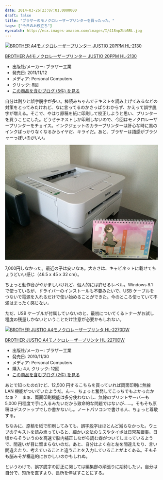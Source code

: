 ```yaml
---
date: 2014-03-26T23:07:01.0000000
draft: false
title: "ブラザーのモノクロレーザープリンターを買ったった。"
tags: ["今日のお役立ち"]
eyecatch: http://ecx.images-amazon.com/images/I/418np2bb5RL.jpg
---
```

<p><div class="hatena-asin-detail"><a href="http://www.amazon.co.jp/exec/obidos/ASIN/B005LDY10Q/bestylesnet-22/"><img src="http://ecx.images-amazon.com/images/I/418np2bb5RL._SL160_.jpg" class="hatena-asin-detail-image" alt="BROTHER A4モノクロレーザープリンター JUSTIO 20PPM HL-2130" title="BROTHER A4モノクロレーザープリンター JUSTIO 20PPM HL-2130"></a><div class="hatena-asin-detail-info"><p class="hatena-asin-detail-title"><a href="http://www.amazon.co.jp/exec/obidos/ASIN/B005LDY10Q/bestylesnet-22/">BROTHER A4モノクロレーザープリンター JUSTIO 20PPM HL-2130</a></p><ul><li><span class="hatena-asin-detail-label">出版社/メーカー:</span> ブラザー工業</li><li><span class="hatena-asin-detail-label">発売日:</span> 2011/11/12</li><li><span class="hatena-asin-detail-label">メディア:</span> Personal Computers</li><li> <span class="hatena-asin-detail-label">クリック</span>: 8回</li><li><a href="http://d.hatena.ne.jp/asin/B005LDY10Q/bestylesnet-22" target="_blank">この商品を含むブログ (5件) を見る</a></li></ul></div><div class="hatena-asin-detail-foot"></div></div></p><p>自分は割りと誤字脱字が多い。棒読みちゃんでテキストを読み上げてみるなどの対策をとってみたけれど、なに言ってるのかさっぱりわからず、かえって誤字脱字が増える。そこで、やはり原稿を紙に印刷して校正しようと思い、プリンターを買うことにした。どうせテキストしか印刷しないので、今回はモノクロレーザープリンターをチョイス。インクジェットのカラープリンターは肝心な時に黒のインクばっかりなくなるからイヤだ、キライだ。あと、ブラザーは語感がブラジャーっぽいのがいい。</p><p><span itemscope itemtype="http://schema.org/Photograph"><img src="20140324151242.jpg" alt="f:id:daruyanagi:20140324151242j:plain" title="f:id:daruyanagi:20140324151242j:plain" class="hatena-fotolife" itemprop="image"></span></p><p>7,000円しなかった。最近の子は安いなぁ。大きさは、キャビネットに載せてちょうどいい感じ（46.5 x 45 x 32 cm）。</p><p>ちょっと動作音がやかましいけれど、個人的には許せるレベル。Windows 8.1 で使っているが、ドライバーのインストールも不要みたいで、USB ケーブルをつないで電源を入れるだけで使い始めることができた。今のところ使っていて不満はまったく感じない。</p><p>ただ、USB ケーブルが付属していないのと、最初についてくるトナーがお試し程度の残量しかないということだけ注意が必要かもしれない。</p><p><div class="hatena-asin-detail"><a href="http://www.amazon.co.jp/exec/obidos/ASIN/B004184ZR6/bestylesnet-22/"><img src="http://ecx.images-amazon.com/images/I/41i5LDWGZwL._SL160_.jpg" class="hatena-asin-detail-image" alt="BROTHER JUSTIO A4モノクロレーザープリンタ  HL-2270DW" title="BROTHER JUSTIO A4モノクロレーザープリンタ  HL-2270DW"></a><div class="hatena-asin-detail-info"><p class="hatena-asin-detail-title"><a href="http://www.amazon.co.jp/exec/obidos/ASIN/B004184ZR6/bestylesnet-22/">BROTHER JUSTIO A4モノクロレーザープリンタ  HL-2270DW</a></p><ul><li><span class="hatena-asin-detail-label">出版社/メーカー:</span> ブラザー工業</li><li><span class="hatena-asin-detail-label">発売日:</span> 2010/11/30</li><li><span class="hatena-asin-detail-label">メディア:</span> Personal Computers</li><li><span class="hatena-asin-detail-label">購入</span>: 4人 <span class="hatena-asin-detail-label">クリック</span>: 12回</li><li><a href="http://d.hatena.ne.jp/asin/B004184ZR6/bestylesnet-22" target="_blank">この商品を含むブログ (2件) を見る</a></li></ul></div><div class="hatena-asin-detail-foot"></div></div></p><p>あとで知ったのだけど、12,500 円するこちらを買っていれば両面印刷に無線 LAN 機能がついていたようだ。んー、ちょっと奮発してこっちでもよかったかなぁ？　まぁ、両面印刷機能は多分使わないし、無線のプリントサーバーも 5,000 円程度で手に入るみたいだから致命的な問題ではないが……。そもそも原稿はデスクトップでしか書かないし。ノートパソコンで書ける人、ちょっと尊敬する。</p><p>ちなみに、原稿を紙で印刷してみても、誤字脱字はほとんど減らなかった。ウェブのテキストを読み漁っていると、細かい文法のミスやタイポは日常茶飯事。日頃からそういうのを高速で脳内補正しながら読む癖がついてしまっているようで、間違いが目に留まらないのだ。あと、自分はよく右と左を間違えたり、言い間違えたり、考えていることと違うことを入力していることがよくある。そもそも脳みそが構造的におかしいのかもしれぬ。</p><p>というわけで、誤字脱字の訂正に関しては編集部の頑張りに期待したい。自分は自分で、短所を直すより、長所を伸ばすことにする。</p>
